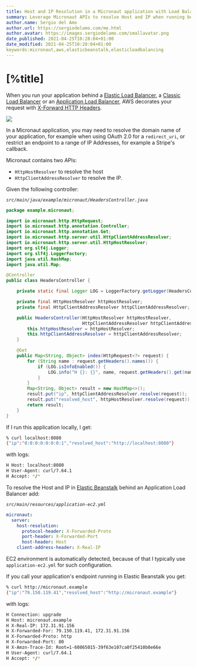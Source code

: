 ```yaml
---
title: Host and IP Resolution in a Micronaut application with Load Balancer and Elastic Beanstalk 
summary: Leverage Micronaut APIs to resolve Host and IP when running behind a Elastic Load Balancer
author.name: Sergio del Amo
author.url: https://sergiodelamo.com/me.html
author.avatar: https://images.sergiodelamo.com/smallavatar.png 
date_published: 2021-04-25T10:28:04+01:00
date_modified: 2021-04-25T10:28:04+01:00
keywords:micronaut,aws,elasticbeanstalk,elasticloadbalancing
---
```


# [%title]

When you run your application behind a [Elastic Load Balancer](https://aws.amazon.com/elasticloadbalancing), a [Classic Load Balancer](https://aws.amazon.com/elasticloadbalancing/classic-load-balancer/) or an [Application Load Balancer](https://aws.amazon.com/elasticloadbalancing/application-load-balancer/), AWS decorates your request with [X-Forward HTTP Headers](https://en.wikipedia.org/wiki/X-Forwarded-For). 

![](https://images.sergiodelamo.com/elb-elasticbeanstalk-x-forwarded-headers.png)

In a Micronaut application, you may need to resolve the domain name of your application, for example when using OAuth 2.0 for a `redirect_uri`, or restrict an endpoint to a range of IP Addresses, for example a Stripe's callback.  

Micronaut contains two APIs:

- `HttpHostResolver` to resolve the host
- `HttpClientAddressResolver` to resolve the IP. 

Given the following controller:

_`src/main/java/example/micronaut/HeadersController.java`_
```java
package example.micronaut;

import io.micronaut.http.HttpRequest;
import io.micronaut.http.annotation.Controller;
import io.micronaut.http.annotation.Get;
import io.micronaut.http.server.util.HttpClientAddressResolver;
import io.micronaut.http.server.util.HttpHostResolver;
import org.slf4j.Logger;
import org.slf4j.LoggerFactory;
import java.util.HashMap;
import java.util.Map;

@Controller
public class HeadersController {

	private static final Logger LOG = LoggerFactory.getLogger(HeadersController.class);

	private final HttpHostResolver httpHostResolver;
	private final HttpClientAddressResolver httpClientAddressResolver;

	public HeadersController(HttpHostResolver httpHostResolver,
							 HttpClientAddressResolver httpClientAddressResolver) {
		this.httpHostResolver = httpHostResolver;
		this.httpClientAddressResolver = httpClientAddressResolver;
	}

	@Get
	public Map<String, Object> index(HttpRequest<?> request) {
		for (String name : request.getHeaders().names()) {
			if (LOG.isInfoEnabled()) {
				LOG.info("H {}: {}", name, request.getHeaders().get(name));
			}
		}
		Map<String, Object> result = new HashMap<>();
		result.put("ip", httpClientAddressResolver.resolve(request));
		result.put("resolved_host", httpHostResolver.resolve(request));
		return result;
	}
}

```

If I run this application locally, I get:

```bash
% curl localhost:8080
{"ip":"0:0:0:0:0:0:0:1","resolved_host":"http://localhost:8080"}
```

with logs:
```bash
H Host: localhost:8080
H User-Agent: curl/7.64.1
H Accept: */*
```

To resolve the Host and IP in [Elastic Beanstalk](https://aws.amazon.com/elasticbeanstalk/) behind an Application Load Balancer add: 

_`src/main/resources/application-ec2.yml`_
```yaml
micronaut:
  server:
	host-resolution:
	  protocol-header: X-Forwarded-Proto
	  port-header: X-Forwarded-Port
	  host-header: Host
	client-address-header: X-Real-IP
```

EC2 environment is automatically detected, because of that I typically use `application-ec2.yml` for such configuration.

If you call your application's endpoint running in Elastic Beanstalk you get:

```bash
% curl http://micronaut.example
{"ip":"79.150.119.41","resolved_host":"http://micronaut.example"}
```

with logs:

```bash
H Connection: upgrade
H Host: micronaut.example
H X-Real-IP: 172.31.91.156
H X-Forwarded-For: 79.150.119.41, 172.31.91.156
H X-Forwarded-Proto: http
H X-Forwarded-Port: 80
H X-Amzn-Trace-Id: Root=1-60865015-39f63e107ca0f25410b0e66e
H User-Agent: curl/7.64.1
H Accept: */*
```


